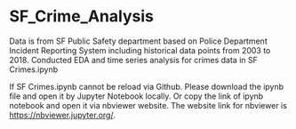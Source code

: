 # SF_Crime_Analysis

Data is from SF Public Safety department based on Police Department Incident Reporting System including historical data points from 2003 to 2018. 
Conducted EDA and time series analysis for crimes data in SF Crimes.ipynb



If SF Crimes.ipynb cannot be reload via Github. Please download the ipynb file and open it by Jupyter Notebook locally. Or copy the link of ipynb notebook and open it via nbviewer website. The website link for nbviewer is https://nbviewer.jupyter.org/.
